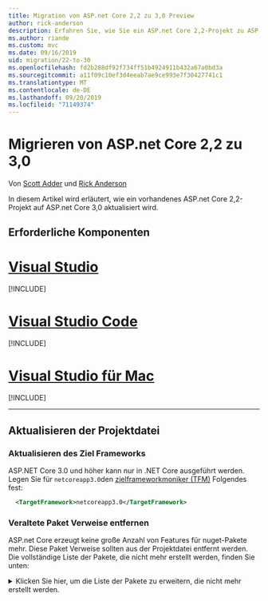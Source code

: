 ```yaml
---
title: Migration von ASP.net Core 2,2 zu 3,0 Preview
author: rick-anderson
description: Erfahren Sie, wie Sie ein ASP.net Core 2,2-Projekt zu ASP.net Core 3,0 migrieren.
ms.author: riande
ms.custom: mvc
ms.date: 09/16/2019
uid: migration/22-to-30
ms.openlocfilehash: fd2b288df92f734ff51b4924911b432a67a0bd3a
ms.sourcegitcommit: a11f09c10ef3d4eeab7ae9ce993e7f30427741c1
ms.translationtype: MT
ms.contentlocale: de-DE
ms.lasthandoff: 09/20/2019
ms.locfileid: "71149374"
---
```

# <a name="migrate-from-aspnet-core-22-to-30"></a>Migrieren von ASP.net Core 2,2 zu 3,0

Von [Scott Adder](https://github.com/scottaddie) und [Rick Anderson](https://twitter.com/RickAndMSFT)

In diesem Artikel wird erläutert, wie ein vorhandenes ASP.net Core 2,2-Projekt auf ASP.net Core 3,0 aktualisiert wird.

## <a name="prerequisites"></a>Erforderliche Komponenten

# <a name="visual-studiotabvisual-studio"></a>[Visual Studio](#tab/visual-studio)

[!INCLUDE[](~/includes/net-core-prereqs-vs-3.0.md)]

# <a name="visual-studio-codetabvisual-studio-code"></a>[Visual Studio Code](#tab/visual-studio-code)

[!INCLUDE[](~/includes/net-core-prereqs-vsc-3.0.md)]

# <a name="visual-studio-for-mactabvisual-studio-mac"></a>[Visual Studio für Mac](#tab/visual-studio-mac)

[!INCLUDE[](~/includes/net-core-prereqs-mac-3.0.md)]

---

## <a name="update-the-project-file"></a>Aktualisieren der Projektdatei

### <a name="update-the-target-framework"></a>Aktualisieren des Ziel Frameworks

ASP.NET Core 3.0 und höher kann nur in .NET Core ausgeführt werden. Legen Sie für `netcoreapp3.0`den [zielframeworkmoniker (TFM)](/dotnet/standard/frameworks) Folgendes fest:

```xml
  <TargetFramework>netcoreapp3.0</TargetFramework>
```

### <a name="remove-obsolete-package-references"></a>Veraltete Paket Verweise entfernen

ASP.net Core erzeugt keine große Anzahl von Features für nuget-Pakete mehr. Diese Paket Verweise sollten aus der Projektdatei entfernt werden. Die vollständige Liste der Pakete, die nicht mehr erstellt werden, finden Sie unten:

<details>
    <summary>Klicken Sie hier, um die Liste der Pakete zu erweitern, die nicht mehr erstellt werden.</summary>

    * Microsoft.AspNetCore
    * Microsoft.AspNetCore.All
    * Microsoft.AspNetCore.App
    * Microsoft. aspnetcore. Antifälschung
    * Microsoft. aspnetcore. Authentication
    * Microsoft. aspnetcore. Authentication. Abstractions
    * Microsoft. aspnetcore. Authentication. Cookies
    * Microsoft. aspnetcore. Authentication. Core
    * Microsoft. aspnetcore. Authentication. jwtträger
    * Microsoft. aspnetcore. Authentication. OAuth
    * Microsoft. aspnetcore. Authentication. openidconnect
    * Microsoft. aspnetcore. Authorization
    * Microsoft. aspnetcore. Authorization. Policy
    * Microsoft. aspnetcore. cookiepolicy
    * Microsoft. aspnetcore. cors
    * Microsoft. aspnetcore. Cryptography. Internal
    * Microsoft. aspnetcore. Cryptography. keyderivations
    * Microsoft.AspNetCore.DataProtection
    * Microsoft. aspnetcore. dataprotection. Abstractions
    * Microsoft. aspnetcore. dataprotection. Extensions
    * Microsoft. aspnetcore. Diagnostics
    * Microsoft. aspnetcore. Diagnostics. Healthchecks
    * Microsoft.AspNetCore.HostFiltering
    * Microsoft.AspNetCore.Hosting
    * Microsoft. aspnetcore. Hosting. Abstraktionen
    * Microsoft. aspnetcore. Hosting. Server. Abstractions
    * Microsoft. aspnetcore. http
    * Microsoft. aspnetcore. http. Abstraktionen
    * Microsoft. aspnetcore. http. Connections
    * Microsoft. aspnetcore. http. Extensions
    * Microsoft. aspnetcore. http. Features
    * Microsoft. aspnetcore. httpoverrides
    * Microsoft. aspnetcore. httpspolicy
    * Microsoft. aspnetcore. Identity
    * Microsoft. aspnetcore. Lokalisierung
    * Microsoft. aspnetcore. Localization. Routing
    * Microsoft. aspnetcore. middlewareanalysis
    * Microsoft.AspNetCore.Mvc
    * Microsoft. aspnetcore. MVC. Abstraktionen
    * Microsoft. aspnetcore. MVC. Analyzers
    * Microsoft. aspnetcore. MVC. apiexplorer
    * Microsoft. aspnetcore. MVC. API. Analyzers
    * Microsoft. aspnetcore. MVC. Core
    * Microsoft. aspnetcore. MVC. cors
    * Microsoft. aspnetcore. MVC. DataAnnotations
    * Microsoft. aspnetcore. MVC. Formatters. JSON
    * Microsoft. aspnetcore. MVC. Formatters. XML
    * Microsoft. aspnetcore. MVC. Localization
    * Microsoft.AspNetCore.Mvc.Razor
    * Microsoft. aspnetcore. MVC. Razor. Extensions
    * Microsoft. aspnetcore. MVC. Razor. viewcompilation
    * Microsoft. aspnetcore. MVC. razorpages
    * Microsoft. aspnetcore. MVC. taghilfsprogramme
    * Microsoft. aspnetcore. MVC. viewfeatures
    * Microsoft. aspnetcore. Razor
    * Microsoft. aspnetcore. Razor. Runtime
    * Microsoft. aspnetcore. Razor. Design
    * Microsoft. aspnetcore. responsecaching
    * Microsoft. aspnetcore. responsecaching. Abstractions
    * Microsoft. aspnetcore. Response Compression
    * Microsoft. aspnetcore. Rewrite
    * Microsoft.AspNetCore.Routing
    * Microsoft. aspnetcore. Routing. Abstraktionen
    * Microsoft. aspnetcore. Server. httpsys
    * Microsoft. aspnetcore. Server. IIS
    * Microsoft. aspnetcore. Server. IISIntegration
    * Microsoft. aspnetcore. Server. Kestrel
    * Microsoft. aspnetcore. Server. Kestrel. Core
    * Microsoft. aspnetcore. Server. Kestrel. https
    * Microsoft. aspnetcore. Server. Kestrel. Transport. Abstractions
    * Microsoft. aspnetcore. Server. Kestrel. Transport. Sockets
    * Microsoft. aspnetcore. Session
    * Microsoft. aspnetcore. signalr
    * Microsoft. aspnetcore. signalr. Core
    * Microsoft.AspNetCore.StaticFiles
    * Microsoft. aspnetcore. websockets
    * Microsoft. aspnetcore. webutilities
    * Microsoft.net. http. Headers</details>

### <a name="framework-reference"></a>Frameworkverweis

Features von ASP.net Core, die über eines der oben aufgeführten Pakete verfügbar waren, sind als Teil des `Microsoft.AspNetCore.App` freigegebenen Frameworks verfügbar.  Das frei *gegebene Framework* ist der Satz von Assemblys (*dll* -Dateien), die auf dem Computer installiert sind und eine Laufzeitkomponente und ein Ziel Paket enthalten. Weitere Informationen finden Sie unter [The shared framework](https://natemcmaster.com/blog/2018/08/29/netcore-primitives-2/) (Das freigegebene Framework).


* Projekte, die auf `Microsoft.NET.Sdk.Web` das SDK abzielen, `Microsoft.AspNetCore.App` verweisen implizit auf das Framework.

Für diese Projekte sind keine weiteren Verweise erforderlich:

```xml
<Project SDK="Microsoft.NET.Sdk.Web">
  <PropertyGroup>
    <TargetFramework>netcoreapp3.0</TargetFramework>
  </PropertyGroup>
    ...
</Project>
```

* Projekte, die `Microsoft.NET.Sdk` das `Microsoft.NET.Sdk.Razor` Ziel oder das SDK sind, `FrameworkReference` sollten `Microsoft.AspNetCore.App`eine explizite zu folgenden hinzufügen:

```xml
<Project SDK="Microsoft.NET.Sdk.Razor">
  <PropertyGroup>
    <TargetFramework>netcoreapp3.0</TargetFramework>
  </PropertyGroup>

  <ItemGroup>
    <FrameworkReference Include="Microsoft.AspNetCore.App" />
  </ItemGroup>
    ...
</Project>
```

### <a name="add-package-references-for-removed-assemblies"></a>Paket Verweise für entfernte Assemblys hinzufügen

ASP.net Core 3,0 entfernt einige Assemblys, die zuvor Teil `Microsoft.AspNetCore.App` des Paket Verweises waren. Um die von diesen Assemblys bereitgestellten Funktionen weiterhin zu verwenden, verweisen Sie auf die 3,0-Versionen der entsprechenden Pakete:

* Entity Framework Core: Weitere https://docs.microsoft.com/en-us/ef/core/providers/index Informationen zum Verweisen auf das Datenbankanbieter spezifische Paket finden Sie unter.

* Die Unterstützung der Identitäts Benutzeroberfläche für die [Identitäts Benutzeroberfläche](xref:security/authentication/identity) kann durch Verweisen auf das Paket " [Microsoft. aspnetcore. Identity. UI](https://www.nuget.org/packages/Microsoft.AspNetCore.Identity.UI) " hinzugefügt werden.

* Spa-Dienste
    * [Microsoft. aspnetcore. Spaservices](https://www.nuget.org/packages/Microsoft.AspNetCore.SpaServices)
    * [Microsoft. aspnetcore. Spaservices. Extensions](https://www.nuget.org/packages/Microsoft.AspNetCore.SpaServices.Extensions)

* Authentifizierung: Unterstützung für Authentifizierungs Abläufe von Drittanbietern ist als nuget-Pakete verfügbar:

    * [Facebook-OAuth](https://www.nuget.org/packages/Microsoft.AspNetCore.Authentication.Facebook)
    * [Google OAuth](https://www.nuget.org/packages/Microsoft.AspNetCore.Authentication.Google)
    * [OpenID Connect-bearertoken](https://www.nuget.org/packages/Microsoft.AspNetCore.Authentication.JwtBearer)
    * [Microsoft-Konto Authentifizierung](https://www.nuget.org/packages/Microsoft.AspNetCore.Authentication.MicrosoftAccount)
    * [OpenID Connect-Authentifizierung](https://www.nuget.org/packages/Microsoft.AspNetCore.Authentication.OpenIdConnect)
    * [Twitter-OAuth](https://www.nuget.org/packages/Microsoft.AspNetCore.Authentication.Twitter)
    * [Wsfederation-Authentifizierung](https://www.nuget.org/packages/Microsoft.AspNetCore.Authentication.WsFederation)

* Unterstützung von Formatierung und Inhaltsaushandlung für `System.Net.HttpClient` -das nuget-Paket [Microsoft. Aspnet. WebAPI. Client](https://www.nuget.org/packages/Microsoft.AspNet.WebApi.Client/) bietet `System.Net.HttpClient` nützliche Erweiterbarkeit für `ReadAsAsync`mit `PostJsonAsync` APIs wie z. b. usw.

### <a name="analyzer-support"></a>Analyse Unterstützung

* Projekte, die `Microsoft.NET.Sdk.Web` implizit auf Analysen abzielen, die zuvor als Teil des Pakets [Microsoft. aspnetcore. MVC. Analysen](https://www.nuget.org/packages/Microsoft.AspNetCore.Mvc.Analyzers/) ausgeliefert wurden. Es sind keine zusätzlichen Verweise erforderlich, um diese zu aktivieren.

* Wenn Ihre Anwendung [API-Analysen](xref:web-api/advanced/analyzers) verwendet, die zuvor mit dem Paket [Microsoft. aspnetcore. MVC. API. Analysen](https://www.nuget.org/packages/Microsoft.AspNetCore.Mvc.Api.Analyzers/) ausgeliefert wurden, bearbeiten Sie die Projektdatei so, dass Sie auf die Analysen verweist, die als Teil des .net Core Web SDK ausgeliefert werden:

```xml
<Project SDK="Microsoft.NET.Sdk.Web">
  <PropertyGroup>
    <TargetFramework>netcoreapp3.0</TargetFramework>
    <IncludeOpenAPIAnalyzers>true</IncludeOpenAPIAnalyzers>
  </PropertyGroup>

  ...
</Project>
```

### <a name="razor-class-library"></a>Razor-Klassenbibliothek

Razor-Klassen Bibliotheks Projekte, die Benutzeroberflächen Komponenten für MVC bereit `RazorLangVersion` stellen, müssen die-Eigenschaft in der Projektdatei festlegen.

```xml
<PropertyGroup>
  <RazorLangVersion>3.0</RazorLangVersion>
</PropertyGroup>
```

### <a name="in-process-hosting-model"></a>In-Process-Hostingmodell

* -Projekte werden standardmäßig in ASP.net Core 3,0 oder höher auf das [in-Process-Hostingmodell](xref:host-and-deploy/aspnet-core-module#in-process-hosting-model) eingestellt. Wenn der Wert lautet `<AspNetCoreHostingModel>` `InProcess`, können Sie optional die-Eigenschaft in der Projektdatei entfernen.

## <a name="kestrel"></a>Kestrel

### <a name="configuration"></a>Konfiguration

Migrieren Sie die Kestrel-Konfiguration zum von `ConfigureWebHostDefaults` bereitgestellten Webhost-Generator (*Program.cs*):

```csharp
public static IHostBuilder CreateHostBuilder(string[] args) =>
    Host.CreateDefaultBuilder(args)
        .ConfigureWebHostDefaults(webBuilder =>
        {
            webBuilder.ConfigureKestrel(serverOptions =>
            {
                // Set properties and call methods on options
            })
            .UseStartup<Startup>();
        });
```

Wenn die APP den Host mit `HostBuilder`manuell erstellt `UseKestrel` , müssen Sie auf dem Webhost- `ConfigureWebHostDefaults`Generator in folgenden Befehl ausführen:

```csharp
public static void Main(string[] args)
{
    var host = new HostBuilder()
        .UseContentRoot(Directory.GetCurrentDirectory())
        .ConfigureWebHostDefaults(webBuilder =>
        {
            webBuilder.UseKestrel(serverOptions =>
            {
                // Set properties and call methods on options
            })
            .UseIISIntegration()
            .UseStartup<Startup>();
        })
        .Build();

    host.Run();
}
```

### <a name="connection-middleware-replaces-connection-adapters"></a>Verbindungs-Middleware ersetzt Verbindungs Adapter

Verbindungs Adapter (<xref:Microsoft.AspNetCore.Server.Kestrel.Core.Adapter.Internal.IConnectionAdapter>) wurden aus Kestrel entfernt. Ersetzen Sie Verbindungs Adapter durch Verbindungs Middleware. Die Verbindungs Middleware ähnelt http-Middleware in der ASP.net Core Pipeline, aber für Verbindungen auf niedrigerer Ebene. HTTPS und Verbindungs Protokollierung:

* Wurden von Verbindungs Adaptern zur Verbindungs Middleware verschoben.
* Diese Erweiterungs Methoden funktionieren wie in früheren Versionen von ASP.net Core. 

Weitere Informationen finden Sie [im Abschnitt "tlsfilterconnectionhandler" im Abschnitt "listenoptions. Protokolls" im Kestrel-Artikel](/aspnet/core/fundamentals/servers/kestrel?view=aspnetcore-3.0#listenoptionsprotocols).

### <a name="transport-abstractions-moved-and-made-public"></a>Transport Abstraktionen verschoben und öffentlich gemacht

Die Kestrel-Transportschicht wurde in `Connections.Abstractions`als öffentliche Schnittstelle verfügbar gemacht. Als Teil dieser Updates:

* `Microsoft.AspNetCore.Server.Kestrel.Transport.Abstractions`und zugeordnete Typen wurden entfernt.
* <xref:Microsoft.AspNetCore.Server.Kestrel.KestrelServerOptions.NoDelay>wurde von <xref:Microsoft.AspNetCore.Server.Kestrel.Core.ListenOptions> zu den Transport Optionen verschoben.
* <xref:Microsoft.AspNetCore.Server.Kestrel.Transport.Abstractions.Internal.SchedulingMode>wurde aus <xref:Microsoft.AspNetCore.Server.Kestrel.KestrelServerOptions>entfernt.

Weitere Informationen finden Sie in den folgenden GitHub-Ressourcen:

* [Client/Server-Netzwerk Abstraktionen (ASPNET/aspnetcore-#10308)](https://github.com/aspnet/AspNetCore/issues/10308)
* [Implementieren Sie die neue Fundament-Listener-Abstraktion, und setzen Sie Kestrel im oberen Bereich (ASPNET/aspnetcore-#10321).](https://github.com/aspnet/AspNetCore/pull/10321)

### <a name="kestrel-request-trailer-headers"></a>Kestrel-Anforderungs Nachspann Header

Für apps, die auf frühere Versionen von ASP.net Core abzielen:

* Kestrel fügt der Auflistung der Anforderungs Header HTTP/1.1-Auflistungs Header hinzu.
* Nach dem Lesen des Anforderungs Texts sind die nach dem Ende des Anforderungs Texts verfügbar.

Dies bewirkt einige Bedenken bezüglich der Mehrdeutigkeit zwischen Headern und nach Spann, sodass die Nachspann in eine neue`RequestTrailerExtensions`Sammlung () in 3,0 verschoben wurden.

HTTP/2-Anforderungs Nachspann:

* Nicht verfügbar in ASP.net Core 2,2.
* Verfügbar in 3,0 als `RequestTrailerExtensions`.

Für den Zugriff auf diese Nachspann sind neue Anforderungs Erweiterungs Methoden vorhanden. Wie bei HTTP/1.1 sind Nachspann verfügbar, nachdem der Anforderungs Text bis zum Ende gelesen wurde.

Für die Version 3,0 sind die folgenden `RequestTrailerExtensions` Methoden verfügbar:

* `GetDeclaredTrailers`Ruft den Anforderungs `Trailer` Header ab, der auflistet, welche Nachspann nach dem Text erwartet werden. &ndash;
* `SupportsTrailers`&ndash; Gibt an, ob die Anforderung empfangende nach Spann Header unterstützt.
* `CheckTrailersAvailable`&ndash; Überprüft, ob die Anforderung Nachspann unterstützt und ob Sie zum Lesen verfügbar sind. Bei dieser Überprüfung wird nicht davon ausgegangen, dass zum Lesen von nach spannenden Möglicherweise gibt es keine zu lesenden Nachspann, auch wenn `true` von dieser Methode zurückgegeben wird.
* `GetTrailer`&ndash; Ruft den angeforderten nachfolgenden Header aus der Antwort ab. Über `SupportsTrailers` prüfen Sie `GetTrailer`vor dem Aufrufen <xref:System.NotSupportedException> von, oder kann eintreten, wenn die Anforderung keine nachfolgenden Header unterstützt.

Weitere Informationen finden Sie unter [Put Request Trailers in a separate Collection (ASPNET/aspnetcore-#10410)](https://github.com/aspnet/AspNetCore/pull/10410).

### <a name="allowsynchronousio-disabled"></a>Allowsynchronousio deaktiviert

`AllowSynchronousIO`aktiviert oder deaktiviert synchrone e/a-APIs `HttpReqeuest.Body.Read`, `HttpResponse.Body.Write`wie z `Stream.Flush`. b., und. Diese APIs sind eine Quelle der Thread Hungersnot, die zu app-Abstürzen führt. In 3,0 `AllowSynchronousIO` ist standardmäßig deaktiviert. Weitere Informationen finden Sie im Abschnitt "Synchrone e/a" [im Kestrel-Artikel](/aspnet/core/fundamentals/servers/kestrel?view=aspnetcore-3.0#synchronous-io).

Zusätzlich zum Aktivieren `AllowSynchronousIO` von mit `ConfigureKestrel`den Optionen können synchrone e/a-Vorgänge auch auf Anforderungs Basis als vorübergehende Entschärfung überschrieben werden:

```csharp
var syncIOFeature = HttpContext.Features.Get<IHttpBodyControlFeature>();

if (syncIOFeature != null)
{
    syncIOFeature.AllowSynchronousIO = true;
}
```

Wenn Sie Probleme mit <xref:System.IO.TextWriter> Implementierungen oder anderen Streams haben, die synchrone APIs [in verwerfen](/dotnet/standard/garbage-collection/implementing-dispose)aufzurufen, <xref:System.IO.Stream.DisposeAsync*> müssen Sie stattdessen die neue API abrufen.

Weitere Informationen finden Sie unter [[Ankündigung] allowsynchronousio deaktiviert auf allen Servern (ASPNET/aspnetcore-#7644)](https://github.com/aspnet/AspNetCore/issues/7644).

### <a name="microsoftaspnetcoreserverkestrelhttps-assembly-removed"></a>Die Assembly "Microsoft. aspnetcore. Server. Kestrel. https" wurde entfernt.

In ASP.net Core 2,1 wurde der Inhalt von " *Microsoft. aspnetcore. Server. Kestrel. HTTPS. dll* " in " *Microsoft. aspnetcore. Server. Kestrel. Core. dll*" verschoben. Dabei handelt es sich um ein nicht Erbrechtes Update mit `TypeForwardedTo` Attributen. Bei 3,0 wurden die leere *Microsoft. aspnetcore. Server. Kestrel. HTTPS. dll* -Assembly (und das nuget-Paket) entfernt.

Bibliotheken, die auf [Microsoft. aspnetcore. Server. Kestrel. HTTPS](https://www.nuget.org/packages/Microsoft.AspNetCore.Server.Kestrel.Https) verweisen, sollten ASP.net Core Abhängigkeiten auf 2,1 oder höher aktualisieren.

Apps und Bibliotheken, die auf ASP.net Core 2,1 oder höher abzielen, sollten alle direkten Verweise auf das Paket [Microsoft. aspnetcore. Server. Kestrel. HTTPS](https://www.nuget.org/packages/Microsoft.AspNetCore.Server.Kestrel.Https) entfernen.

## <a name="jsonnet-support"></a>JSON.NET-Unterstützung

Als Teil der Arbeit zur [Verbesserung der ASP.net Core Shared Framework](https://blogs.msdn.microsoft.com/webdev/2018/10/29/a-first-look-at-changes-coming-in-asp-net-core-3-0/)wurde [JSON.net](https://www.newtonsoft.com/json/help/html/Introduction.htm) aus dem freigegebenen Framework ASP.net Core entfernt. Ihre APP erfordert ggf. diesen Verweis, `Newtonsoft.Json`Wenn Sie das-spezifische Feature verwendet, z. b. jsonpatch oder Konverter, oder wenn Sie spezifische Typen [formatiert](xref:web-api/advanced/formatting) `Newtonsoft.Json`.

Informationen zum Verwenden von JSON.net in einem 3,0 ASP.net Core signalr-Projekt finden Sie unter [Wechseln zu "newtonsoft. JSON](#switch-to-newtonsoftjson) " in diesem Dokument.

So verwenden sie JSON.net in einem ASP.net Core 3,0-Projekt:

* Fügen Sie [Microsoft.AspNetCore.Mvc.NewtonsoftJson](https://nuget.org/packages/Microsoft.AspNetCore.Mvc.NewtonsoftJson) einen Paketverweis hinzu.
* Aktualisieren `Startup.ConfigureServices` , um `AddNewtonsoftJson`aufzurufen.

  ```csharp
  services.AddMvc()
      .AddNewtonsoftJson();
  ```

  `AddNewtonsoftJson`ist mit den neuen Registrierungsmethoden für den MVC-Dienst kompatibel:

  * `AddRazorPages`
  * `AddControllersWithViews`
  * `AddControllers`

  ```csharp
  services.AddControllers()
      .AddNewtonsoftJson();
  ```

  JSON.NET-Einstellungen können im `AddNewtonsoftJson`-Befehl festgelegt werden:

  ```csharp
  services.AddMvc()
      .AddNewtonsoftJson(options =>
             options.SerializerSettings.ContractResolver =
                new CamelCasePropertyNamesContractResolver());
  ```

## <a name="mvc-service-registration"></a>MVC-Dienst Registrierung

In ASP.net Core 3,0 werden neue Optionen zum Registrieren von MVC `Startup.ConfigureServices`-Szenarien in hinzugefügt.

Drei neue Erweiterungs Methoden der obersten Ebene, die sich auf MVC `IServiceCollection` -Szenarios für beziehen, sind verfügbar. Vorlagen verwenden diese neuen Methoden anstelle von `UseMvc`. Verhält sich jedoch weiterhin wie in früheren Versionen. `AddMvc`

Im folgenden Beispiel wird die Unterstützung für Controller und API-Funktionen hinzugefügt, jedoch keine Sichten oder Seiten. Die API-Vorlage verwendet diesen Code:

```csharp
public void ConfigureServices(IServiceCollection services)
{
    services.AddControllers();
}
```

Im folgenden Beispiel werden die Unterstützung für Controller, API-bezogene Features und Sichten, aber keine Seiten hinzugefügt. Die Vorlage Webanwendung (MVC) verwendet folgenden Code:

```csharp
public void ConfigureServices(IServiceCollection services)
{
    services.AddControllersWithViews();
}
```

Im folgenden Beispiel wird Unterstützung für Razor Pages und minimale Controller Unterstützung hinzugefügt. Die Webanwendungsvorlage verwendet diesen Code:

```csharp
public void ConfigureServices(IServiceCollection services)
{
    services.AddRazorPages();
}
```

Die neuen Methoden können ebenfalls kombiniert werden. Das folgende Beispiel entspricht dem Aufrufen `AddMvc` von in ASP.net Core 2,2:

```csharp
public void ConfigureServices(IServiceCollection services)
{
    services.AddControllersWithViews();
    services.AddRazorPages();
}
```

## <a name="routing-startup-code"></a>Routing Startcode

Wenn eine APP oder `UseMvc` `UseSignalR`aufruft, migrieren Sie die APP nach Möglichkeit zum [Endpunkt Routing](xref:fundamentals/routing) . Um die Kompatibilität mit dem Endpunkt Routing mit früheren Versionen von MVC zu verbessern, haben wir einige der Änderungen in der URL-Generierung wieder hergestellt, die in ASP.net Core 2,2 eingeführt wurden. Wenn bei der Verwendung des Endpunkt Routings in 2,2 Probleme auftreten, erwarten Sie Verbesserungen in ASP.net Core 3,0 mit folgenden Ausnahmen:

* Wenn die APP implementiert `IRouter` oder von `Route`erbt, empfiehlt es sich, zu diesem Zeitpunkt die Migration zu vermeiden. Geben Sie Feedback unter [Plan zum Migrieren von irouter-basierten Implementierungen zum Endpunkt Routing](https://github.com/aspnet/AspNetCore/issues/4221)an.

* Wenn die APP direkt in `RouteData.Routers` MVC zugreift, empfiehlt es sich, die Migration zu diesem Zeitpunkt zu vermeiden. Geben Sie Feedback zu [Migrations Leit Fäden für die Verwendung von RouteData. Routers](https://github.com/aspnet/AspNetCore/issues/9148).

Das Endpunkt Routing unterstützt die gleiche Routing Muster Syntax und die Funktionen zum `IRouter`Erstellen von Routen Mustern wie. Das Endpunkt Routing `IRouteConstraint`unterstützt. Das Endpunkt Routing `[Route]`unter `[HttpGet]`stützt, und die anderen MVC-Routing Attribute.

Bei den meisten Anwendungen müssen `Startup` nur Änderungen vorgenommen werden.

### <a name="migrate-startupconfigure"></a>"Startup. configure" Migrieren

Allgemeine Hinweise:

* Fügen `UseRouting`Sie hinzu.
* Wenn die APP aufruft `UseStaticFiles`, platzieren `UseStaticFiles` Sie es **vor** `UseRouting`.
* Wenn die APP Authentifizierungs-/Autorisierungsfeatures `AuthorizePage` wie `[Authorize]`oder verwendet, platzieren Sie `UseAuthentication` den `UseAuthorization` -Befehl nach und **nach** `UseRouting` (und **danach** `UseCors` , wenn cors-Middleware verwendet wird).
* Ersetzen `UseMvc` Sie `UseSignalR` oder durch`UseEndpoints`.
* Wenn die APP [cors](xref:security/cors) `[EnableCors]`-Szenarien (z. b.) verwendet, `UseCors` platzieren Sie den-Anrufe vor allen anderen Middleware, die cors `UseAuthentication`verwenden (z `UseEndpoints`. b. platzieren `UseCors` vor, `UseAuthorization`und).
* Ersetzen `IHostingEnvironment` Sie `IWebHostEnvironment` durch, und `using` fügen Sie eine <xref:Microsoft.Extensions.Hosting?displayProperty=fullName> -Anweisung für den Namespace hinzu.
* Ersetzen `IApplicationLifetime` Sie <xref:Microsoft.Extensions.Hosting.IHostApplicationLifetime> dies<xref:Microsoft.Extensions.Hosting?displayProperty=fullName> durch (-Namespace).
* Ersetzen `EnvironmentName` Sie <xref:Microsoft.Extensions.Hosting.Environments> dies<xref:Microsoft.Extensions.Hosting?displayProperty=fullName> durch (-Namespace).

Im folgenden finden Sie ein Beispiel `Startup.Configure` für eine typische ASP.net Core 2,2-App:

```csharp
public void Configure(IApplicationBuilder app)
{
    ...

    app.UseStaticFiles();

    app.UseAuthentication();

    app.UseSignalR(hubs =>
    {
        hubs.MapHub<ChatHub>("/chat");
    });

    app.UseMvc(routes =>
    {
        routes.MapRoute("default", "{controller=Home}/{action=Index}/{id?}");
    });
}
```

Nach dem Aktualisieren des `Startup.Configure` vorherigen Codes:

```csharp
public void Configure(IApplicationBuilder app)
{
    ...

    app.UseStaticFiles();

    app.UseRouting();

    app.UseCors();

    app.UseAuthentication();
    app.UseAuthorization();

    app.UseEndpoints(endpoints =>
    {
        endpoints.MapHub<ChatHub>("/chat");
        endpoints.MapControllerRoute("default", "{controller=Home}/{action=Index}/{id?}");
    });
}
```

> [!WARNING]
> Bei den meisten Anwendungen müssen Aufrufe `UseAuthentication`von `UseAuthorization`, und `UseCors` zwischen den Aufrufen von `UseRouting` und `UseEndpoints` auftreten, um wirksam zu werden.
### <a name="health-checks"></a>Integritätsprüfungen

Integritäts Überprüfungen verwenden das Endpunkt Routing mit dem generischen Host. Rufen Sie in `Startup.Configure` auf der Endpunkterstellung mit der Endpunkt-URL oder dem relativen Pfad `MapHealthChecks` auf:

```csharp
app.UseEndpoints(endpoints =>
{
    endpoints.MapHealthChecks("/health");
});
```

Endpunkte für Integritätsprüfungen können

* Geben Sie einen oder mehrere zugelassene Hosts/Ports an.
* Autorisierung erforderlich.
* Erfordert cors.

Weitere Informationen finden Sie unter <xref:host-and-deploy/health-checks>.

### <a name="security-middleware-guidance"></a>Leitfaden zur Sicherheit von Middleware

Unterstützung für die Autorisierung und cors ist in Bezug auf den [Middleware](xref:fundamentals/middleware/index) -Ansatz einheitlich. Dies ermöglicht die Verwendung derselben Middleware und derselben Funktionalität in diesen Szenarien. In dieser Version wird eine aktualisierte Autorisierungs Middleware bereitgestellt, und die cors-Middleware wird verbessert, sodass Sie die von MVC-Controllern verwendeten Attribute verstehen kann.

#### <a name="cors"></a>CORS

Zuvor war es möglicherweise schwierig, cors zu konfigurieren. Die Middleware wurde zur Verwendung in einigen Anwendungsfällen bereitgestellt, aber MVC-Filter waren in anderen Anwendungsfällen **ohne** die Middleware vorgesehen. Bei ASP.net Core 3,0 wird empfohlen, dass alle apps, die cors benötigen, die cors-Middleware zusammen mit dem Endpunkt Routing verwenden. `UseCors`kann mit einer Standard Richtlinie angegeben werden, und `[EnableCors]` die `[DisableCors]` -und-Attribute können verwendet werden, um die Standard Richtlinie nach Bedarf zu überschreiben.

Im folgenden Beispiel:

* Cors ist für alle Endpunkte mit der `default` benannten Richtlinie aktiviert.
* Die `MyController` -Klasse deaktiviert cors mit dem `[DisableCors]` -Attribut.

```csharp
public void Configure(IApplicationBuilder app)
{
    ...

    app.UseRouting();

    app.UseCors("default");

    app.UseEndpoints(endpoints =>
    {
        endpoints.MapDefaultControllerRoute();
    });
}

[DisableCors]
public class MyController : ControllerBase
{
    ...
}
```

#### <a name="authorization"></a>Autorisierung

In früheren Versionen von ASP.net Core wurde Unterstützung der Autorisierung über `[Authorize]` das-Attribut bereitgestellt. Die Autorisierungs Middleware war nicht verfügbar. In ASP.net Core 3,0 ist die Autorisierungs Middleware erforderlich. Es wird empfohlen, die ASP.net Core Autorisierungs Middleware (`UseAuthorization`) direkt nach `UseAuthentication`zu platzieren. Die Middleware für die Autorisierung kann auch mit einer Standard Richtlinie konfiguriert werden, die überschrieben werden kann.

In ASP.net Core 3,0 oder `UseAuthorization` höher wird in `Startup.Configure`aufgerufen, und für Folgendes `HomeController` ist ein angemeldeter Benutzer erforderlich:

```csharp
public void Configure(IApplicationBuilder app)
{
    ...

    app.UseRouting();

    app.UseAuthentication();
    app.UseAuthorization();

    app.UseEndpoints(endpoints =>
    {
        endpoints.MapDefaultControllerRoute();
    });
}

public class HomeController : ControllerBase
{
    [Authorize]
    public IActionResult BuyWidgets()
    {
        ...
    }
}
```

Wenn die APP `AuthorizeFilter` als globaler Filter in MVC verwendet, empfiehlt es sich, den Code so zu umgestalten, dass er eine Richtlinie `AddAuthorization`im-Befehl bereitstellt.

Das `DefaultPolicy` ist anfänglich so konfiguriert, dass eine Authentifizierung erforderlich ist, sodass keine zusätzliche Konfiguration erforderlich ist. Im folgenden Beispiel werden die MVC-Endpunkte als `RequireAuthorization` markiert, sodass alle Anforderungen auf der `DefaultPolicy`Grundlage von autorisiert werden müssen. Der ermöglicht jedoch `HomeController` den Zugriff, ohne dass der Benutzer sich bei der APP `[AllowAnonymous]`anmeldet. Dies liegt an folgendem:

```csharp
public void Configure(IApplicationBuilder app)
{
    ...

    app.UseRouting();

    app.UseAuthentication();
    app.UseAuthorization();

    app.UseEndpoints(endpoints =>
    {
        endpoints.MapDefaultControllerRoute().RequireAuthorization();
    });
}

[AllowAnonymous]
public class HomeController : ControllerBase
{
    ...
}
```

Richtlinien können auch angepasst werden. Wenn Sie auf dem vorherigen Beispiel aufbauen `DefaultPolicy` , wird der so konfiguriert, dass eine Authentifizierung und ein bestimmter Bereich erforderlich sind:

```csharp
public void ConfigureServices(IServiceCollection services)
{
    ...

    services.AddAuthorization(options =>
    {
        options.DefaultPolicy = new AuthorizationPolicyBuilder()
          .RequireAuthenticatedUser()
          .RequireScope("MyScope")
          .Build();
    });
}

public void Configure(IApplicationBuilder app)
{
    ...

    app.UseRouting();

    app.UseAuthentication();
    app.UseAuthorization();

    app.UseEndpoints(endpoints =>
    {
        endpoints.MapDefaultControllerRoute().RequireAuthorization();
    });
}

[AllowAnonymous]
public class HomeController : ControllerBase
{
    ...
}
```

Alternativ können alle Endpunkte so konfiguriert werden, dass Sie ohne `[Authorize]` oder `RequireAuthorization` durch Konfigurieren von `FallbackPolicy`eine Autorisierung erfordern. Der `FallbackPolicy` unterscheidet sich `DefaultPolicy`vom. `FallbackPolicy` Wird von `[Authorize]` oder`RequireAuthorization`ausgelöst, während das ausgelöst wird, wenn keine andere Richtlinie festgelegt ist. `DefaultPolicy` `FallbackPolicy`ist anfänglich so konfiguriert, dass Anforderungen ohne Autorisierung zugelassen werden.

Das folgende Beispiel ist identisch mit dem vorherigen `DefaultPolicy` Beispiel `FallbackPolicy` , verwendet jedoch, um immer eine Authentifizierung für alle Endpunkte anzufordern, `[AllowAnonymous]` außer wenn angegeben ist:

```csharp
public void ConfigureServices(IServiceCollection services)
{
    ...

    services.AddAuthorization(options =>
    {
        options.FallbackPolicy = new AuthorizationPolicyBuilder()
          .RequireAuthenticatedUser()
          .RequireScope("MyScope")
          .Build();
    });
}

public void Configure(IApplicationBuilder app)
{
    ...

    app.UseRouting();

    app.UseAuthentication();
    app.UseAuthorization();

    app.UseEndpoints(endpoints =>
    {
        endpoints.MapDefaultControllerRoute();
    });
}

[AllowAnonymous]
public class HomeController : ControllerBase
{
    ...
}
```

Die Autorisierung durch Middleware funktioniert, ohne dass das Framework über bestimmte Kenntnisse der Autorisierung verfügt. Integritäts [Prüfungen](xref:host-and-deploy/health-checks) haben beispielsweise keine spezifischen Kenntnisse der Autorisierung, aber Integritätsprüfungen können eine konfigurierbare Autorisierungs Richtlinie aufweisen, die von der Middleware angewendet wird.

Außerdem kann jeder Endpunkt seine Autorisierungs Anforderungen anpassen. Im folgenden Beispiel `UseAuthorization` wird die Autorisierung mit der `DefaultPolicy`verarbeitet, aber der `/healthz` Integritätsprüfung- `admin` Endpunkt erfordert einen Benutzer:

```csharp
public void Configure(IApplicationBuilder app)
{
    ...

    app.UseRouting();

    app.UseAuthentication();
    app.UseAuthorization();

    app.UseEndpoints(endpoints =>
    {
        endpoints
            .MapHealthChecks("/healthz")
            .RequireAuthorization(new AuthorizeAttribute(){ Roles = "admin", });
    });
}
```

Der Schutz wird für einige Szenarien implementiert. `UseEndpoint`Middleware löst eine Ausnahme aus, wenn eine Autorisierungs-oder cors-Richtlinie aufgrund fehlender Middleware übersprungen wird. Analyse Unterstützung, um zusätzliches Feedback zur Fehlkonfiguration bereitzustellen.

### <a name="signalr"></a>SignalR

Die Zuordnung von signalr Hubs erfolgt nun in `UseEndpoints`.

Ordnen Sie jeden Hub `MapHub`mit zu. Wie in früheren Versionen wird jeder Hub explizit aufgelistet.

Im folgenden Beispiel wird die Unterstützung für `ChatHub` den signalr-Hub hinzugefügt:

```csharp
public void Configure(IApplicationBuilder app)
{
    ...

    app.UseRouting();

    app.UseEndpoints(endpoints =>
    {
        endpoints.MapHub<ChatHub>();
    });
}
```

Es gibt eine neue Option zum Steuern von Größenbeschränkungen für Nachrichten von Clients. Beispiel: in `Startup.ConfigureServices`:

```csharp
services.AddSignalR(hubOptions =>
{
    hubOptions.MaximumReceiveMessageSize = 32768;
});
```

In ASP.net Core 2,2 konnten Sie die festlegen, `TransportMaxBufferSize` die die maximale Nachrichtengröße effektiv steuern würde. In ASP.net Core 3,0 steuert diese Option jetzt nur die maximale Größe, bevor der Rückdruck festgestellt wird.

### <a name="mvc-controllers"></a>MVC-Controller

Die Zuordnung von Controllern erfolgt nun `UseEndpoints`in.

Fügen `MapControllers` Sie hinzu, wenn die APP Attribut Routing verwendet. Da das Routing Unterstützung für viele Frameworks in ASP.net Core 3,0 oder höher bietet, ist das Hinzufügen von Attribut Weiterleitungs Controllern ein Opt-in.

Ersetzen Sie Folgendes:

* `MapRoute`entspricht`MapControllerRoute`
* `MapAreaRoute`entspricht`MapAreaControllerRoute`

Da das Routing nun die Unterstützung für mehr als nur MVC umfasst, hat sich die Terminologie geändert, damit diese Methoden deutlich erkennen können, was Sie tun. Herkömmliche `MapControllerRoute` Routen wie `MapAreaControllerRoute` werden in / der Reihenfolge angewendet, in der Sie hinzugefügt werden. / `MapDefaultControllerRoute` Platzieren Sie zunächst spezifischere Routen (z. b. Routen für einen Bereich).

Im folgenden Beispiel:

* `MapControllers`Fügt Unterstützung für Attribut Weiterleitungs Controller hinzu.
* `MapAreaControllerRoute`Fügt eine konventionelle Route für Controller in einem Bereich hinzu.
* `MapControllerRoute`Fügt eine konventionelle Route für Controller hinzu.

```csharp
public void Configure(IApplicationBuilder app)
{
    ...

    app.UseRouting();

    app.UseEndpoints(endpoints =>
    {
        endpoints.MapControllers();
        endpoints.MapAreaControllerRoute(
            "admin",
            "admin",
            "Admin/{controller=Home}/{action=Index}/{id?}");
        endpoints.MapControllerRoute(
            "default", "{controller=Home}/{action=Index}/{id?}");
    });
}
```

### <a name="razor-pages"></a>Razor Pages

Die Zuordnung Razor Pages jetzt innerhalb `UseEndpoints`von stattfinden.

Fügen `MapRazorPages` Sie hinzu, wenn die APP Razor Pages verwendet. Da das Endpunkt Routing Unterstützung für viele Frameworks umfasst, ist das Hinzufügen von Razor Pages jetzt deaktiviert.

Im folgenden Beispiel wird `MapRazorPages` Unterstützung für Razor Pages hinzugefügt:

```csharp
public void Configure(IApplicationBuilder app)
{
    ...

    app.UseRouting();

    app.UseEndpoints(endpoints =>
    {
        endpoints.MapRazorPages();
    });
}
```

### <a name="use-mvc-without-endpoint-routing"></a>Verwenden von MVC ohne Endpunkt Routing

Die Verwendung von MVC `UseMvcWithDefaultRoute` über `UseMvc` oder in ASP.net Core 3,0 erfordert ein `Startup.ConfigureServices`explizites Opt-in in. Dies ist erforderlich, da MVC wissen muss, ob es während der Initialisierung auf die Autorisierung und die cors-Middleware zurückgreifen kann. Es wird ein Analyzer bereitgestellt, der warnt, wenn die APP versucht, eine nicht unterstützte Konfiguration zu verwenden.

Wenn die APP Legacy `IRouter` Unterstützung erfordert, deaktivieren `EnableEndpointRouting` Sie die Verwendung der folgenden Ansätze in: `Startup.ConfigureServices`

```csharp
services.AddMvc(options => options.EnableEndpointRouting = false);
```

```csharp
services.AddControllers(options => options.EnableEndpointRouting = false);
```

```csharp
services.AddControllersWithViews(options => options.EnableEndpointRouting = false);

```

```csharp
services.AddRazorPages().AddMvcOptions(options => options.EnableEndpointRouting = false);
```

### <a name="health-checks"></a>Integritätsprüfungen

Integritätsprüfungen können als *routerware* mit Endpunkt Routing verwendet werden.

Fügen `MapHealthChecks` Sie hinzu, um Integritätsprüfungen mit Endpunkt Routing zu verwenden. Die `MapHealthChecks` -Methode akzeptiert Argumente `UseHealthChecks`ähnlich wie. Der Vorteil der Verwendung `MapHealthChecks` von `UseHealthChecks` over ist die Fähigkeit, Autorisierung anzuwenden und eine präzisere Kontrolle über die abgleichsrichtlinie zu haben.

Im folgenden Beispiel `MapHealthChecks` wird für einen Integritäts Prüf `/healthz`Punkt aufgerufen:

```csharp
public void Configure(IApplicationBuilder app)
{
    ...

    app.UseRouting();

    app.UseEndpoints(endpoints =>
    {
        endpoints.MapHealthChecks("/healthz", new HealthCheckOptions() { });
    });
}
```

## <a name="hostbuilder-replaces-webhostbuilder"></a>Der hostbuilder ersetzt webhostbuilder.

In den ASP.net Core 3,0-Vorlagen wird [generischer Host](xref:fundamentals/host/generic-host)verwendet. In früheren Versionen wurde [Webhost](xref:fundamentals/host/web-host)verwendet. Der folgende Code zeigt die von der ASP.net Core 3,0 `Program` -Vorlage generierte Klasse:

[!code-csharp[](22-to-30/samples/Program.cs?name=snippet)]

Der folgende Code zeigt die von der Vorlage generierte `Program` ASP.net Core 2,2-Klasse:

[!code-csharp[](22-to-30/samples/Program2.2.cs?name=snippet)]

<xref:Microsoft.AspNetCore.Hosting.IWebHostBuilder>verbleibt in 3,0 und ist der Typ von `webBuilder` , der im vorangehenden Codebeispiel angezeigt wird. <xref:Microsoft.AspNetCore.Hosting.WebHostBuilder>wird in einer zukünftigen Version als veraltet markiert und durch `HostBuilder`ersetzt.

Die signifikanteste Änderung `WebHostBuilder` von `HostBuilder` in ist die [Abhängigkeitsinjektion (di)](xref:fundamentals/dependency-injection). Wenn Sie `HostBuilder`verwenden, können Sie nur <xref:Microsoft.Extensions.Configuration.IConfiguration> den <xref:Microsoft.AspNetCore.Hosting.IHostingEnvironment> Konstruktor von und in `Startup`einfügen. Die `HostBuilder` di-Einschränkungen:

* Aktivieren Sie den di-Container nur ein einziges Mal.
* Vermeidet die resultierenden Probleme bei der Objekt Lebensdauer wie das Auflösen mehrerer Instanzen von Singletons.

## <a name="addauthorization-moved-to-a-different-assembly"></a>Addauthorization in eine andere Assembly verschoben

Die Methoden ASP.net Core 2,2 und `AddAuthorization` niedriger in *Microsoft. aspnetcore. Authorization. dll*:

* Wurden umbenannt `AddAuthorizationCore`.
* Wurden in " *Microsoft. aspnetcore. Authorization. Policy. dll*" verschoben.

Apps, die sowohl *Microsoft. aspnetcore. Authorization. dll* als auch *Microsoft. aspnetcore. Authorization. Policy. dll* verwenden, sind nicht betroffen.

Apps, die nicht *Microsoft. aspnetcore. Authorization. Policy. dll* verwenden, sollten eine der folgenden Aktionen ausführen:

* Wechseln zu mithilfe von`AddAuthorizationCore`
* Fügen Sie einen Verweis auf *Microsoft. aspnetcore. Authorization. Policy. dll*hinzu.

Weitere Informationen finden Sie unter [Breaking Change in `AddAuthorization(o =>`(Breaking Change in) der Überlastung in einer anderen Assembly #386](https://github.com/aspnet/Announcements/issues/386).

## <a name="signalr-code"></a>Signalr-Code

Der signalr-JavaScript-Client wurde `@aspnet/signalr` von `@microsoft/signalr`in geändert. Um auf diese Änderung zu reagieren, ändern Sie die Verweise in *Package. JSON* -Dateien, require-Anweisungen und ECMAScript-Import Anweisungen.

### <a name="systemtextjson-is-the-default-protocol"></a>"System. Text. JSON" ist das Standardprotokoll.

`System.Text.Json`ist nun das Standardhub Protokoll, das sowohl vom Client als auch vom Server verwendet wird.

In `Startup.ConfigureServices`wird aufgerufen `AddJsonProtocol` , um Serialisierungsoptionen festzulegen.

**Servers**

```csharp
services.AddSignalR(...)
        .AddJsonProtocol(options =>
        {
            options.WriteIndented = false;
        })
```

**Ent**

```csharp
new HubConnectionBuilder()
    .WithUrl("/chatHub")
    .AddJsonProtocol(options =>
    {
        options.WriteIndented = false;
    })
    .Build();
```

### <a name="switch-to-newtonsoftjson"></a>Wechseln Sie zu "newtonsoft. JSON".

Wenn Sie Funktionen von `Newtonsoft.Json` verwenden, die in `System.Text.Json`nicht unterstützt werden, können Sie zurück `Newtonsoft.Json`zu folgenden Aktionen wechseln:

1. Installieren Sie das nuget-Paket [Microsoft. aspnetcore. signalr. Protokolls. newtonsoft JSON](https://www.nuget.org/packages/Microsoft.AspNetCore.SignalR.Protocols.NewtonsoftJson) .
1. Verketten Sie auf dem Client `AddNewtonsoftJsonProtocol` einen Methoden Aufrufder `HubConnectionBuilder` -Instanz:

    ```csharp
    new HubConnectionBuilder()
        .WithUrl("/chatHub")
        .AddNewtonsoftJsonProtocol(...)
        .Build();
    ```

1. Verketten Sie auf dem- `AddNewtonsoftJsonProtocol` Server einen Methodenaufrufe `AddSignalR` des-Methoden `Startup.ConfigureServices`Aufrufes in:

    ```csharp
    services.AddSignalR()
        .AddNewtonsoftJsonProtocol(...);
    ```

## <a name="opt-in-to-runtime-compilation"></a>Abonnieren der Lauf Zeit Kompilierung

In 3,0 ist die Lauf Zeit Kompilierung ein Opt-in-Szenario. Informationen zum Aktivieren der Lauf Zeit <xref:mvc/views/view-compilation#runtime-compilation>Kompilierung finden Sie unter.

## <a name="migrating-libraries-via-multi-targeting"></a>Migrieren von Bibliotheken per Zielvorgabe

Bibliotheken müssen häufig mehrere Versionen von ASP.net Core unterstützen. Die meisten Bibliotheken, die für frühere Versionen von ASP.net Core kompiliert wurden, sollten ohne Probleme weiterhin funktionieren. Die folgenden Bedingungen erfordern eine Kreuz Kompilierung der APP:

* Die Bibliothek basiert auf einer Funktion, die über eine binäre [Breaking Change](#breaking-api-changes)verfügt.
* Die Bibliothek möchte die neuen Features in ASP.net Core 3,0 nutzen. 

Für exammple:

```xml
<Project SDK="Microsoft.NET.Sdk">
  <PropertyGroup>
    <TargetFrameworks>netcoreapp3.0;netstandard2.0</TargetFrameworks>
  </PropertyGroup>

  <ItemGroup Condition="'$(TargetFramework)' == 'netcoreapp3.0'">
    <FrameworkReference Include="Microsoft.AspNetCore.App" />
  </ItemGroup>

  <ItemGroup Condition="'$(TargetFramework)' == 'netstandard2.0'">
    <PackageReference Include="Microsoft.AspNetCore" Version="2.1.0" />
  </ItemGroup>
</Project>
```

Verwenden `#ifdefs` Sie, um ASP.net Core 3,0-spezifischen APIs zu bereinigen:

```csharp
var webRootFileProvider =
#if NETCOREAPP3_0
    GetRequiredService<IWebHostEnvironment>().WebRootFileProvider;
#else if NETSTANDARD2_0
    GetRequiredService<IHostingEnvironment>().WebRootFileProvider;
#else
#error unknown target framework
#endif
```

## <a name="breaking-api-changes"></a>Wichtige API-Änderungen

Weitere wichtige Änderungen in Version 3,0 finden Sie im Ankündigungs Repository- https://github.com/aspnet/Announcements/issues?page=2&q=is%3Aissue+is%3Aopen+label%3A%22Breaking+change%22+label%3A3.0.0.
